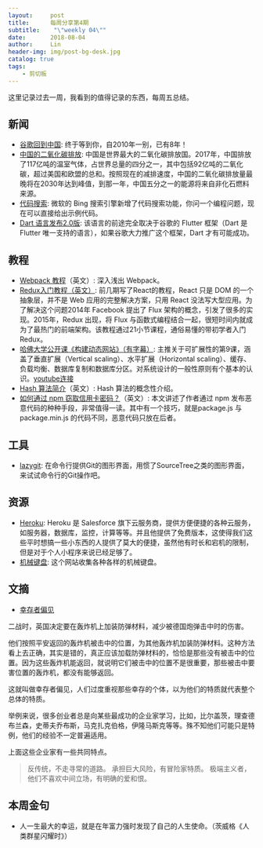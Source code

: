 ```yaml
---
layout:     post
title:      每周分享第4期
subtitle:    "\"weekly 04\""
date:       2018-08-04
author:     Lin
header-img: img/post-bg-desk.jpg
catalog: true
tags:
    - 剪切板
---
```


这里记录过去一周，我看到的值得记录的东西，每周五总结。

## 新闻

* [谷歌回到中国](http://tech.ifeng.com/a/20180114/44845031_0.shtml?_share=sina&tp=1515859200000): 终于等到你，自2010年一别，已有8年！
* [中国的二氧化碳排放](https://cn.nytimes.com/china/20180720/china-climate-change-report/): 中国是世界最大的二氧化碳排放国。2017年，中国排放了117亿吨的温室气体，占世界总量的四分之一，其中包括92亿吨的二氧化碳，超过美国和欧盟的总和。按照现在的减排速度，中国的二氧化碳排放量最晚将在2030年达到峰值，到那一年，中国五分之一的能源将来自非化石燃料来源。
* [代码搜索](https://blogs.bing.com/search-quality-insights/2018-07/Intelligent-search-Coding-answers-at-your-fingertips/): 微软的 Bing 搜索引擎新增了代码搜索功能，你问一个编程问题，现在可以直接给出示例代码。
* [Dart 语言发布2.0版](https://github.com/dart-lang/sdk/blob/master/CHANGELOG.md): 该语言的前途完全取决于谷歌的 Flutter 框架（Dart 是 Flutter 唯一支持的语言），如果谷歌大力推广这个框架，Dart 才有可能成功。

## 教程

* [Webpack 教程](https://wanago.io/2018/07/16/webpack-4-course-part-one-entry-output-and-es6-modules/)（英文）: 深入浅出 Webpack。
* [Redux入门教程（英文）](https://www.valentinog.com/blog/react-redux-tutorial-beginners/): 前几期写了React的教程，React 只是 DOM 的一个抽象层，并不是 Web 应用的完整解决方案，只用 React 没法写大型应用。为了解决这个问题2014年 Facebook 提出了 Flux 架构的概念，引发了很多的实现。2015年，Redux 出现，将 Flux 与函数式编程结合一起，很短时间内就成为了最热门的前端架构。该教程通过21小节课程，通俗易懂的带初学者入门Redux。
* [哈佛大学公开课《构建动态网站》（有字幕）](http://xidongv.com/lecture/17097): 主推关于可扩展性的第9课，涵盖了垂直扩展（Vertical scaling）、水平扩展（Horizontal scaling）、缓存、负载均衡、数据库复制和数据库分区。对系统设计的一般性原则有个基本的认识。[youtube连接](https://www.youtube.com/watch?v=-W9F__D3oY4)
* [Hash 算法简介](https://medium.com/zkcapital/the-state-of-hashing-algorithms-the-why-the-how-and-the-future-b21d5c0440de)（英文）: Hash 算法的概念性介绍。
* [如何通过 npm 窃取信用卡密码？](https://hackernoon.com/im-harvesting-credit-card-numbers-and-passwords-from-your-site-here-s-how-9a8cb347c5b5)（英文）: 本文讲述了作者通过 npm 发布恶意代码的种种手段，非常值得一读。其中有一个技巧，就是package.js 与 package.min.js 的代码不同，恶意代码只放在后者。

## 工具

* [lazygit](https://github.com/jesseduffield/lazygit): 在命令行提供Git的图形界面，用惯了SourceTree之类的图形界面，来试试命令行的Git操作吧。

## 资源

* [Heroku](https://www.heroku.com/home): Heroku 是 Salesforce 旗下云服务商，提供方便便捷的各种云服务，如服务器，数据库，监控，计算等等。并且他提供了免费版本，这使得我们这些平时想搞一些小东西的人提供了莫大的便捷，虽然他有时长和宕机的限制，但是对于个人小程序来说已经足够了。
* [机械键盘](https://scrapbox.io/MECHKEYS/): 这个网站收集各种各样的机械键盘。

## 文摘

* [幸存者偏见](https://www.entrepreneur.com/article/287440)

二战时，英国决定要在轰炸机上加装防弹材料，减少被德国炮弹击中时的伤害。

他们按照平安返回的轰炸机被击中的位置，为其他轰炸机加装防弹材料。这种方法看上去正确，其实是错的，真正应该加载防弹材料的，恰恰是那些没有被击中的位置。因为这些轰炸机能返回，就说明它们被击中的位置不是很重要，那些被击中要害位置的轰炸机，都没有能够返回。

这就叫做幸存者偏见，人们过度重视那些幸存的个体，以为他们的特质就代表整个总体的特质。

举例来说，很多创业者总是向某些最成功的企业家学习，比如，比尔盖茨，理查德布兰森，史蒂夫乔布斯，马克扎克伯格，伊隆马斯克等等。殊不知他们可能只是特例，他们的经验不一定普遍适用。

上面这些企业家有一些共同特点。

> 反传统，不走寻常的道路。
> 承担巨大风险，有冒险家特质。
> 极端主义者，他们不喜欢中间立场，有明确的爱和恨。

## 本周金句

* 人一生最大的幸运，就是在年富力强时发现了自己的人生使命。（茨威格《人类群星闪耀时》）
